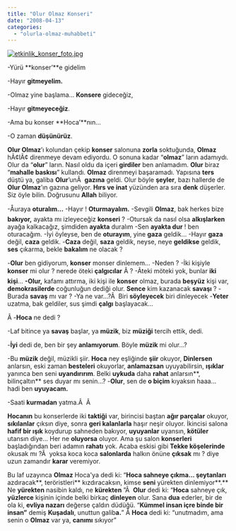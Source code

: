 ```yaml
---
title: "Olur Olmaz Konseri"
date: "2008-04-13"
categories: 
  - "olurla-olmaz-muhabbeti"
---
```


[![etkinlik_konser_foto.jpg](/uploads/2008/04/etkinlik_konser_foto.jpg)](/uploads/2008/04/etkinlik_konser_foto.jpg "etkinlik_konser_foto.jpg")

\-Yürü **konser’**e gidelim

\-Hayır **gitmeyelim.**

\-Olmaz yine başlama… **Konsere** gideceğiz,

\-Hayır **gitmeyeceğiz**.

\-Ama bu konser **Hoca’**nın…

\-O zaman **düşünürüz**.

**Olur Olmaz**’ı kolundan çekip **konser** salonuna **zorla** soktuğunda, **Olmaz** hÃ¢lÃ¢ direnmeye devam ediyordu. O sonuna kadar “**olmaz**” ların adamıydı. Olur da “**olur**” ların. Nasıl oldu da içeri **girdiler** ben anlamadım. **Olur** biraz “**mahalle baskısı**” kullandı. **Olmaz** direnmeyi başaramadı. Yapısına **ters** düştü ya, galiba **Olur**’unÂ  **gazına** geldi. Olur böyle **şeyler**, bazı hallerde de **Olur Olmaz**’ın gazına geliyor. **Hırs ve inat** yüzünden ara sıra **denk** düşerler. Siz öyle bilin. Doğrusunu **Allah** biliyor.

\-Åuraya **oturalım…** \-Hayır ! **Oturmayalım.** \-Sevgili **Olmaz**, bak herkes bize **bakıyor,** ayakta mı izleyeceğiz **konseri** ? \-Otursak da nasıl olsa **alkışlarken** ayağa kalkacağız, şimdiden **ayakta** duralım \-Sen **ayakta dur** ! ben oturacağım. \-İyi öyleyse, ben de **oturayım**, yine **gaza** geldik… \-Hayır **gaza** değil, **caza** geldik. \-**Caza** değil, **saza** geldik, neyse, neye **geldikse** geldik, **ses** çıkarma, bekle **bakalım** ne olacak ?

\-**Olur** ben gidiyorum, **konser** monser dinlemem… \-Neden ? \-İki kişiyle **konser** mi olur ? nerede öteki **çalgıcılar** Â ? \-Ãteki möteki yok, bunlar **iki kişi**… **\-Olur,** kafamı attırma, iki kişi ile **konser** olmaz, burada **beşyüz** kişi var, **demokrasilerde** coğunluğun dediği olur. **Sence** kim kazanacak **savaşı** ? \-Burada **savaş** mı var ? \-Ya ne var…?Â  Biri **söyleyecek** biri dinleyecek \-**Yeter** uzatma, bak geldiler, sus şimdi **çalgı** başlayacak…

Â \-**Hoca** ne dedi ?

\-Laf bitince ya **savaş** başlar, ya **müzik**, biz **müziği** tercih ettik, dedi.

\-**İyi** dedi de, ben bir şey **anlamıyorum**. Böyle **müzik** mi olur…?

\-Bu **müzik** değil, müzikli şiir. **Hoca** ney eşliğinde **şiir** okuyor, **Dinlersen** anlarsın, eski zaman **besteleri** okuyorlar, **anlamazsan** uyuyabilirsin, **ışıklar** yanınca ben seni **uyandırırım**. Belki **uykuda** daha **rahat** anlarsın**, bilinçaltın** ses duyar mı senin…? \-**Olur**, sen de **o biçim** kıyaksın haaa… hadi ben **uyuyacam.**

\-Saati **kurmadan** yatma.Â  Â 

**Hocanın** bu konserlerde iki **taktiği** var, birincisi baştan **ağır parçalar** okuyor, **sıkılanlar** çıksın diye, sonra **geri kalanlarla** haşır neşir oluyor. İkincisi salona **hafif bir ışık** koydurup sahneden bakıyor, **uyuyanlar** uyansın, **kötüler** utansın diye… Her ne **oluyorsa** oluyor. Ama şu salon **konserleri** başladığından beri adamın **rahatı** yok. Acaba eskisi gibi **Tekke köşelerinde** okusak mı ?Â  yoksa koca koca **salonlarda** halkın önüne **çıksak** mı ? diye uzun zamandır **karar** veremiyor.

Bu laf uzayınca **Olmaz** Hoca'ya dedi ki: “**Hoca sahneye çıkma… şeytanları** azdıracak**, teröristleri** kızdıracaksın, kimse **seni** yürekten dinlemiyor**.** Ne **yürekten** nasibin kaldı, ne **kürekten** ”Â  **Olur** dedi ki: “**Hoca** sahneye çık, **yüzlerce** kişinin içinde belki birkaç **dinleyen** olur. Sana **dua** ederler, bir de ola ki, **evliya nazarı** değerse çaldın düdüğü. “**Kümmel insan içre binde bir insan”** demiş **Kuşadalı**, unuttun galib**a.**” Â **Hoca** dedi ki: “unutmadım, ama senin o **Olmaz** var ya, **canımı** sıkıyor”
